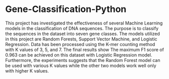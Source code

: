 # Gene-Classification-Python
 This project has  investigated the effectiveness of several Machine Learning models in the classification of DNA sequences. The purpose is to classify the sequences in the dataset into seven gene classes. The models utilized in this project are Random Forests, Support Vector Machine, and Logistic Regression. Data has been processed using the K-mer counting method with K values of 3, 5, and 7. The final results show  The maximum F1 score of 0.963 can be achieved on this dataset with Logistic Regression model. Furthermore, the experiments suggests that the Random Forest model can be used with various K values while the other two models work well only with higher K values.
